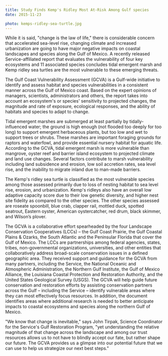 ```yaml
---
title: Study Finds Kemp's Ridley Most At-Risk Among Gulf species
date: 2015-11-23

photo: kemps-ridley-sea-turtle.jpg
---
```


While it is said, "change is the law of life," there is considerable concern that accelerated sea-level rise, changing climate and increased urbanization are going to have major negative impacts on coastal landscapes and species along the Gulf of Mexico. A recently released Service-affiliated report that evaluates the vulnerability of four key ecosystems and 11 associated species concludes tidal emergent marsh and Kemp ridley sea turtles are the most vulnerable to these emerging threats.

The Gulf Coast Vulnerability Assessment (GCVA) is a Gulf-wide initiative to identify and assess habitat and species vulnerabilities in a consistent manner across the Gulf of Mexico coast. Based on the expert opinions of managers, scientists, administrators and others, the report takes into account an ecosystem's or species' sensitivity to projected changes, the magnitude and rate of exposure, ecological responses, and the ability of habitats and species to adapt to change.

Tidal emergent marshes are submerged at least partially by tidally-influenced water; the ground is high enough (not flooded too deeply for too long) to support emergent herbaceous plants, but too low and wet to support trees or shrubs. These marshes are important foraging grounds for raptors and waterfowl, and provide essential nursery habitat for aquatic life. According to the GCVA, tidal emergent marsh is more vulnerable than mangrove, oyster reef and barrier island ecosystem to projected climate and land use changes. Several factors contribute to marsh vulnerability including land subsidence and erosion, low soil accretion rates, sea level rise, and the inability to migrate inland due to man-made barriers.

The Kemp's ridley sea turtle is classified as the most vulnerable species among those assessed primarily due to loss of nesting habitat to sea level rise, erosion, and urbanization. Kemp's ridleys also have an overall low adaptive capacity score due to their low genetic diversity, and higher nest site fidelity as compared to the other species. The other species assessed are roseate spoonbill, blue crab, clapper rail, mottled duck, spotted seatrout, Eastern oyster, American oystercatcher, red drum, black skimmer, and Wilson’s plover.

The GCVA is a collaborative effort spearheaded by the four Landscape Conservation Cooperatives (LCCs) – the Gulf Coast Prairie, the Gulf Coastal Plains & Ozarks, the South Atlantic and the Peninsular Florida that cover the Gulf of Mexico. The LCCs are partnerships among federal agencies, states, tribes, non-governmental organizations, universities, and other entities that collaboratively address broad-scale conservation issues in a defined geographic area. They received support and guidance for the GCVA from many partners, including the Service, the National Oceanic and Atmospheric Administration, the Northern Gulf Institute, the Gulf of Mexico Alliance, the Louisiana Coastal Protection and Restoration Authority, and the United States Geological Survey (USGS). The GCVA will help guide future conservation and restoration efforts by assisting conservation partners across the Gulf – including the Service – identify vulnerable areas where they can most effectively focus resources. In addition, the document identifies areas where additional research is needed to better anticipate impacts to coastal ecosystems and species along the northern Gulf of Mexico.

"We know that change is inevitable," says John Tirpak, Science Coordinator for the Service's Gulf Restoration Program, "yet understanding the relative magnitude of that change across the landscape and among our trust resources allows us to not have to blindly accept our fate, but rather shape our future. The GCVA provides us a glimpse into our potential future that we can use to help us strategize our next best steps."
